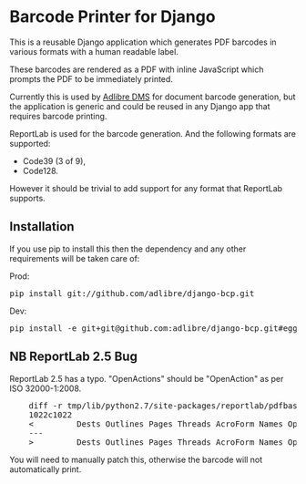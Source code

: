 # Barcode Printer for Django

This is a reusable Django application which generates PDF barcodes in various formats with a human readable label.

These barcodes are rendered as a PDF with inline JavaScript which prompts the PDF to be immediately printed.

Currently this is used by [Adlibre DMS](http://www.adlibre.com.au/adlibre-dms/) for document barcode generation, but the application is generic and could be reused in any Django app that requires barcode printing.

ReportLab is used for the barcode generation. And the following formats are supported:

 * Code39 (3 of 9),
 * Code128.

However it should be trivial to add support for any format that ReportLab supports.

## Installation

If you use pip to install this then the dependency and any other requirements will be taken care of:

Prod:
<pre>
pip install git://github.com/adlibre/django-bcp.git
</pre>

Dev:
<pre>
pip install -e git+git@github.com:adlibre/django-bcp.git#egg=bcp-dev
</pre>

## NB ReportLab 2.5 Bug

ReportLab 2.5 has a typo. "OpenActions" should be "OpenAction" as per ISO 32000-1:2008.

<pre>
    diff -r tmp/lib/python2.7/site-packages/reportlab/pdfbase/pdfdoc.py lib/python2.7/site-packages/reportlab/pdfbase/pdfdoc.py
    1022c1022
    <         Dests Outlines Pages Threads AcroForm Names OpenAction PageMode URI
    ---
    >         Dests Outlines Pages Threads AcroForm Names OpenActions PageMode URI
</pre>

You will need to manually patch this, otherwise the barcode will not automatically print.

